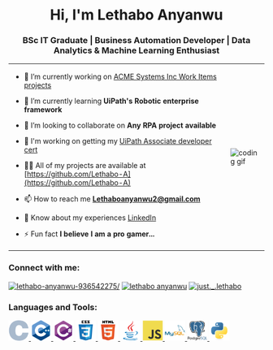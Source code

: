 <h1 align="center">Hi, I'm Lethabo Anyanwu</h1>
<h3 align="center">BSc IT Graduate | Business Automation Developer | Data Analytics & Machine Learning Enthusiast</h3>

<table>
  <tr>
    <td>
      
- 🔭 I’m currently working on [ACME Systems Inc Work Items projects](https://acme-test.uipath.com/home)  
- 🌱 I’m currently learning **UiPath's Robotic enterprise framework**  
- 👯 I’m looking to collaborate on **Any RPA project available**  
- 🤝 I'm working on getting my [UiPath Associate developer cert](https://academy.uipath.com/learning-plans/automation-developer-associate-training-(v2023.10))  
- 👨‍💻 All of my projects are available at [https://github.com/Lethabo-A](https://github.com/Lethabo-A)  
- 📫 How to reach me **Lethaboanyanwu2@gmail.com**  
- 📄 Know about my experiences [LinkedIn](https://www.linkedin.com/in/lethabo-anyanwu-936542275/)  
- ⚡ Fun fact **I believe I am a pro gamer...**  

    </td>
    <td>
      <img src="https://media.giphy.com/media/qgQUggAC3Pfv687qPC/giphy.gif" alt="coding gif" width="350"/>
    </td>
  </tr>
</table>

<h3 align="left">Connect with me:</h3>
<p align="left">
<a href="https://linkedin.com/in/lethabo-anyanwu-936542275/" target="blank"><img align="center" src="https://raw.githubusercontent.com/rahuldkjain/github-profile-readme-generator/master/src/images/icons/Social/linked-in-alt.svg" alt="lethabo-anyanwu-936542275/" height="30" width="40" /></a>
<a href="https://fb.com/lethabo anyanwu" target="blank"><img align="center" src="https://raw.githubusercontent.com/rahuldkjain/github-profile-readme-generator/master/src/images/icons/Social/facebook.svg" alt="lethabo anyanwu" height="30" width="40" /></a>
<a href="https://instagram.com/just._.lethabo" target="blank"><img align="center" src="https://raw.githubusercontent.com/rahuldkjain/github-profile-readme-generator/master/src/images/icons/Social/instagram.svg" alt="just._.lethabo" height="30" width="40" /></a>
</p>

<h3 align="left">Languages and Tools:</h3>
<p align="left"> <a href="https://www.cprogramming.com/" target="_blank" rel="noreferrer"> <img src="https://raw.githubusercontent.com/devicons/devicon/master/icons/c/c-original.svg" alt="c" width="40" height="40"/> </a> <a href="https://www.w3schools.com/cpp/" target="_blank" rel="noreferrer"> <img src="https://raw.githubusercontent.com/devicons/devicon/master/icons/cplusplus/cplusplus-original.svg" alt="cplusplus" width="40" height="40"/> </a> <a href="https://www.w3schools.com/cs/" target="_blank" rel="noreferrer"> <img src="https://raw.githubusercontent.com/devicons/devicon/master/icons/csharp/csharp-original.svg" alt="csharp" width="40" height="40"/> </a> <a href="https://www.w3schools.com/css/" target="_blank" rel="noreferrer"> <img src="https://raw.githubusercontent.com/devicons/devicon/master/icons/css3/css3-original-wordmark.svg" alt="css3" width="40" height="40"/> </a> <a href="https://www.w3.org/html/" target="_blank" rel="noreferrer"> <img src="https://raw.githubusercontent.com/devicons/devicon/master/icons/html5/html5-original-wordmark.svg" alt="html5" width="40" height="40"/> </a> <a href="https://www.java.com" target="_blank" rel="noreferrer"> <img src="https://raw.githubusercontent.com/devicons/devicon/master/icons/java/java-original.svg" alt="java" width="40" height="40"/> </a> <a href="https://developer.mozilla.org/en-US/docs/Web/JavaScript" target="_blank" rel="noreferrer"> <img src="https://raw.githubusercontent.com/devicons/devicon/master/icons/javascript/javascript-original.svg" alt="javascript" width="40" height="40"/> </a> <a href="https://www.mysql.com/" target="_blank" rel="noreferrer"> <img src="https://raw.githubusercontent.com/devicons/devicon/master/icons/mysql/mysql-original-wordmark.svg" alt="mysql" width="40" height="40"/> </a> <a href="https://www.postgresql.org" target="_blank" rel="noreferrer"> <img src="https://raw.githubusercontent.com/devicons/devicon/master/icons/postgresql/postgresql-original-wordmark.svg" alt="postgresql" width="40" height="40"/> </a> <a href="https://www.python.org" target="_blank" rel="noreferrer"> <img src="https://raw.githubusercontent.com/devicons/devicon/master/icons/python/python-original.svg" alt="python" width="40" height="40"/> </a> </p>


